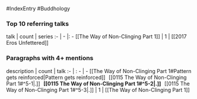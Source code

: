 #IndexEntry #Buddhology

### Top 10 referring talks
talk | count | series
:- | - |: -
[[The Way of Non-Clinging Part 1]] | 1 | [[2017 Eros Unfettered]]

### Paragraphs with 4+ mentions
description | count | talk
:- | : - | -
[[The Way of Non-Clinging Part 1#Pattern gets reinforced\|Pattern gets reinforced]] &nbsp;&nbsp;[[0115 The Way of Non-Clinging Part 1#^5-1\|.]] &nbsp; **[[0115 The Way of Non-Clinging Part 1#^5-2\|.]]** &nbsp; [[0115 The Way of Non-Clinging Part 1#^5-3\|.]] | 1 | [[The Way of Non-Clinging Part 1]]

